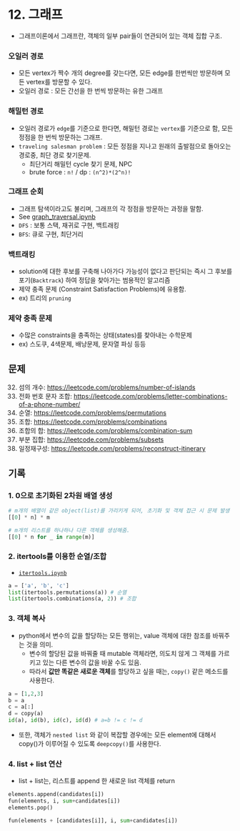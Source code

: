 # 12. 그래프

- 그래프이론에서 그래프란, 객체의 일부 pair들이 연관되어 있는 객체 집합 구조.

### 오일러 경로

- 모든 vertex가 짝수 개의 degree를 갖는다면, 모든 edge를 한번씩만 방문하며 모든 vertex를 방문할 수 있다.
- 오일러 경로 : 모든 간선을 한 번씩 방문하는 유한 그래프

### 해밀턴 경로

- 오일러 경로가 `edge`를 기준으로 한다면, 해밀턴 경로는 `vertex`를 기준으로 함, 모든 정점을 한 번씩 방문하는 그래프.
- `traveling salesman problem` : 모든 정점을 지나고 원래의 출발점으로 돌아오는 경로중, 최단 경로 찾기문제.
  - 최단거리 해밀턴 cycle 찾기 문제, NPC
  - brute force : `n!` / dp : `(n^2)*(2^n)!`

### 그래프 순회

- 그래프 탐색이라고도 불리며, 그래프의 각 정점을 방문하는 과정을 말함.
- See [graph_traversal.ipynb](./graph_traversal.ipynb)
- `DFS` : 보통 스택, 재귀로 구현, 백트래킹
- `BFS`: 큐로 구현, 최단거리

### 백트래킹

- solution에 대한 후보를 구축해 나아가다 가능성이 없다고 판단되는 즉시 그 후보를 포기(`Backtrack`) 하여 정답을 찾아가는 범용적인 알고리즘
- 제약 충족 문제 (Constraint Satisfaction Problems)에 유용함.
- ex) 트리의 `pruning`

### 제약 충족 문제

- 수많은 constraints을 충족하는 상태(states)를 찾아내는 수학문제
- ex) 스도쿠, 4색문제, 배낭문제, 문자열 파싱 등등

## 문제

32. 섬의 개수: https://leetcode.com/problems/number-of-islands
33. 전화 번호 문자 조합: https://leetcode.com/problems/letter-combinations-of-a-phone-number/
34. 순열: https://leetcode.com/problems/permutations
35. 조합: https://leetcode.com/problems/combinations
36. 조합의 합: https://leetcode.com/problems/combination-sum
37. 부분 집합: https://leetcode.com/problems/subsets
38. 일정재구성: https://leetcode.com/problems/reconstruct-itinerary

## 기록

### 1. 0으로 초기화된 2차원 배열 생성

```python
# m개의 배열이 같은 object(list)를 가리키게 되어, 초기화 및 객체 접근 시 문제 발생
[[0] * n] * m

# m개의 리스트를 하나하나 다른 객체를 생성해줌.
[[0] * n for _ in range(m)]
```

### 2. itertools를 이용한 순열/조합

- [`itertools.ipynb`](./itertools.ipynb)

```python
a = ['a', 'b', 'c']
list(itertools.permutations(a)) # 순열
list(itertools.combinations(a, 2)) # 조합
```

### 3. 객체 복사

- python에서 변수의 값을 할당하는 모든 행위는, value 객체에 대한 참조를 바꿔주는 것을 의미.
  - 변수의 할당된 값을 바꿔줄 때 mutable 객체라면, 의도치 않게 그 객체를 가르키고 있는 다른 변수의 값을 바꿀 수도 있음.
  - 따라서 **값만 똑같은 새로운 객체**를 할당하고 싶을 때는, `copy()` 같은 메소드를 사용한다.

```python
a = [1,2,3]
b = a
c = a[:]
d = copy(a)
id(a), id(b), id(c), id(d) # a=b != c != d
```

- 또한, 객체가 `nested list` 와 같이 복잡할 경우에는 모든 element에 대해서 copy()가 이루어질 수 있도록 `deepcopy()`를 사용한다.

### 4. list + list 연산

- list + list는, 리스트를 append 한 새로운 list 객체를 return

```python
elements.append(candidates[i])
fun(elements, i, sum+candidates[i])
elements.pop()
```

```python
fun(elements + [candidates[i]], i, sum+candidates[i])
```
